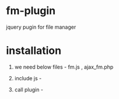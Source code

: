 fm-plugin
=========

jquery pugin for file manager

installation
=========
1. we need below files -
    fm.js , ajax_fm.php

2. include js -
    <script src="fm.js"></script>

3. call plugin -
    <script type="text/javascript">
$(document).ready(function(){
$("element").fm("folder_name");
});
</script>
